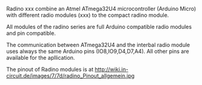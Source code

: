 Radino xxx combine an Atmel ATmega32U4 microcontroller (Arduino Micro) with different radio modules (xxx) to the compact radino module.

All modules of the radino series are full Arduino compatible radio modules and pin compatible.

The communication between ATmega32U4 and the interbal radio module uses always the same Arduino pins (IO8,IO9,D4,D7,A4). All other pins are available for the apllication.

The pinout of Radino modules is at http://wiki.in-circuit.de/images/7/7d/radino_Pinout_allgemein.jpg
